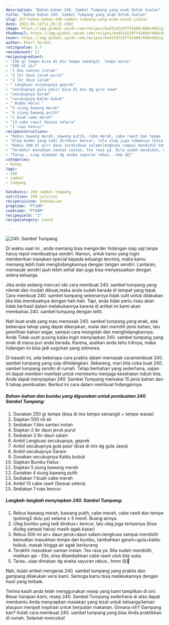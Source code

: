 ```yaml
---
description: "Bahan-bahan 240. Sambel Tumpang yang enak Untuk Jualan"
title: "Bahan-bahan 240. Sambel Tumpang yang enak Untuk Jualan"
slug: 827-bahan-bahan-240-sambel-tumpang-yang-enak-untuk-jualan
date: 2021-06-16T11:29:35.430Z
image: https://img-global.cpcdn.com/recipes/bed31d22dff41689/680x482cq70/240-sambel-tumpang-foto-resep-utama.jpg
thumbnail: https://img-global.cpcdn.com/recipes/bed31d22dff41689/680x482cq70/240-sambel-tumpang-foto-resep-utama.jpg
cover: https://img-global.cpcdn.com/recipes/bed31d22dff41689/680x482cq70/240-sambel-tumpang-foto-resep-utama.jpg
author: Pearl Gordon
ratingvalue: 3.7
reviewcount: 11
recipeingredient:
- "250 gr tempe bisa di mix tempe semangit  tempe waras"
- "500 ml air"
- "1 bks santan instan"
- "2 lbr daun jeruk purut"
- "2 lbr daun salam"
- " Lengkuas secukupnya geprek"
- "secukupnya gula pasir bisa di mix dg gula Jawa"
- "secukupnya Garam"
- "secukupnya Kaldu bubuk"
- " Bumbu Halus "
- "5 siung bawang merah"
- "4 siung bawang putih"
- "1 buah cabe merah"
- "13 cabe rawit Sesuai selera"
- "1 ruas kencur"
recipeinstructions:
- "Rebus bawang merah, bawang putih, cabe merah, cabe rawit dan tempe (potong2 dulu ya) selama ± 5 menit. Buang airnya."
- "Uleg bumbu yang tadi direbus+ kencur, lalu uleg juga tempenya (bisa diuleg sampai halus/ masih agak kasar)"
- "Rebus 500 ml air+ daun jeruk+daun salam+lengkuas sampai mendidih kemudian masukkan tempe dan bumbu, tambahkan garam+gula+kaldu bubuk, masak hingga air agak berkurang"
- "Terakhir masukkan santan instan. Tes rasa ya. Bila sudah mendidih, matikan api Eits..bisa ditambahkan cabe rawit utuh bila suka."
- "Taraa...siap dimakan dg aneka sayuran rebus...hmm 😋🤭"
categories:
- Resep
tags:
- 240
- sambel
- tumpang

katakunci: 240 sambel tumpang 
nutrition: 199 calories
recipecuisine: Indonesian
preptime: "PT10M"
cooktime: "PT48M"
recipeyield: "3"
recipecategory: Lunch

---
```



![240. Sambel Tumpang](https://img-global.cpcdn.com/recipes/bed31d22dff41689/680x482cq70/240-sambel-tumpang-foto-resep-utama.jpg)

Di waktu  saat ini , anda memang bisa mengorder hidangan siap saji tanpa harus repot membuatnya sendiri. Namun, untuk kamu yang ingin memberikan masakan special kepada keluarga tercinta, maka kamu memang lebih baik menghidangkannya dengan tangan sendiri. Lantaran, memasak sendiri jauh lebih sehat dan juga bisa menyesuaikan dengan selera keluarga.

Jika anda sedang mencari ide cara membuat 240. sambel tumpang yang nikmat dan mudah dibuat,maka anda sudah berada di tempat yang tepat. Cara membuat 240. sambel tumpang  sebenarnya tidak sulit untuk dilakukan jika kita membuatnya dengan hati-hati. Tapi, anda tidak perlu risau akan tidak berhasil dalam melakukannya 
karena di artikel ini kami akan membahas 240. sambel tumpang dengan teliti.  



Nah buat anda yang mau memasak 240. sambel tumpang yang enak, ada beberapa tahap yang dapat dikerjakan, mulai dari memilih jenis bahan, lalu pemilihan bahan segar, sampai cara mengolah dan menghidangkannya. Anda Tidak usah pusing kalau ingin menyiapkan 240. sambel tumpang yang enak di mana pun anda berada. Karena, asalkan anda  tahu triknya, maka hidangan ini bisa jadi suguhan yang istimewa.

Di bawah ini, ada beberapa cara praktis  dalam memasak caramembuat 240. sambel tumpang yang siap dihidangkan. Sekarang, mari kita coba buat 240. sambel tumpang sendiri di rumah. Tetap berbahan yang sederhana, sajian ini dapat memberi manfaat untuk membantu menjaga kesehatan tubuh kita. Anda dapat menyiapkan 240. Sambel Tumpang memakai 15 jenis bahan dan 5 tahap pembuatan. Berikut ini cara dalam membuat hidangannya.

<!--inarticleads1-->

##### Bahan-bahan dan bumbu yang digunakan untuk pembuatan 240. Sambel Tumpang:

1. Gunakan 250 gr tempe (bisa di mix tempe semangit + tempe waras)
1. Siapkan 500 ml air
1. Sediakan 1 bks santan instan
1. Siapkan 2 lbr daun jeruk purut
1. Sediakan 2 lbr daun salam
1. Ambil  Lengkuas secukupnya, geprek
1. Ambil secukupnya gula pasir (bisa di mix dg gula Jawa)
1. Ambil secukupnya Garam
1. Gunakan secukupnya Kaldu bubuk
1. Siapkan  Bumbu Halus :
1. Siapkan 5 siung bawang merah
1. Gunakan 4 siung bawang putih
1. Sediakan 1 buah cabe merah
1. Ambil 13 cabe rawit (Sesuai selera)
1. Sediakan 1 ruas kencur




<!--inarticleads2-->

##### Langkah-langkah menyiapkan 240. Sambel Tumpang:

1. Rebus bawang merah, bawang putih, cabe merah, cabe rawit dan tempe (potong2 dulu ya) selama ± 5 menit. Buang airnya.
1. Uleg bumbu yang tadi direbus+ kencur, lalu uleg juga tempenya (bisa diuleg sampai halus/ masih agak kasar)
1. Rebus 500 ml air+ daun jeruk+daun salam+lengkuas sampai mendidih kemudian masukkan tempe dan bumbu, tambahkan garam+gula+kaldu bubuk, masak hingga air agak berkurang
1. Terakhir masukkan santan instan. Tes rasa ya. Bila sudah mendidih, matikan api - Eits..bisa ditambahkan cabe rawit utuh bila suka.
1. Taraa...siap dimakan dg aneka sayuran rebus...hmm 😋🤭




Nah, itulah artikel mengenai  240. sambel tumpang  yang praktis dan gampang dilakukan versi kami. Semoga kamu bisa melakukannya dengan hasil yang terbaik. 

Terima kasih anda telah menggunakan resep yang kami tampilkan di sini. Besar harapan kami, resep  240. Sambel Tumpang sederhana di atas dapat membantu Anda menyiapkan masakan yang lezat untuk keluarga/teman ataupun menjadi inspirasi untuk berjualan makanan. Gimana nih? Gampang kan? Itulah cara membuat 240. sambel tumpang yang bisa Anda praktikkan di rumah. Selamat mencoba!

